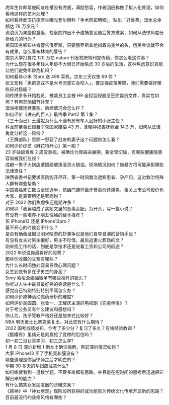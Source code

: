 虎年生肖邮票被网友吐槽没有虎威，满脸愁容，作者回应称做了拟人化处理，如何看待这样的艺术处理？  
如何看待武汉抗疫医生曝光爱尔眼科「手术回扣明细」，贴出「好处费」流水总金额达 78 万余元？  
流浪汉为果腹偷盒饭，检察院作出不予逮捕意见随后警方撤案，如何从法律角度分析检方的行为？  
美国国务卿布林肯警告俄罗斯，只要俄罗斯拿枪指着乌克兰的头，俄美会谈就不会有成果，怎么看布林肯的警告？  
南京大学打算花 120 万在 nature 刊发校庆特刊宣传稿，你怎么看这件事？  
为什么现在很多年轻人年龄不大但已开始焦虑 30 岁后的生活，这种焦虑意识真能让他们避免年龄危机吗？  
如何看待小米 12pro 送 499 耳机，京东三天仅售 69 件？  
张文宏称「奥密克戎不是大号流感它会咬人」，要加强疫苗屏障，我们需要做好哪些应对措施？  
网传拼多多开始裁员，被裁员工会被 HR 全程监视直至签完裁员文件，真实性如何？有何其他细节补充？  
澳洲疫情连续暴涨，后续情况会怎么样？  
如何评价《进击的巨人》最终季 Part2 第 1 集？  
《三十而已》王漫妮为什么不选有房有车人品好的小张主任？  
科龙前董事长顾雏军获国家赔偿 43 万，含精神损害抚慰金 14.3 万，如何从法律角度分析这一赔偿？  
《王牌部队》里顾一野娶了战友的妻子这个问题你怎么看？  
如何评价综艺《麻花特开心》第一期？  
23 岁姑娘胃疼 2 周没重视，被确诊为胃癌进展期，要全胃切除，有哪些健康隐患容易被我们忽视？  
成都一男子火锅店遭围殴被泼滚烫火锅油，现场情况如何？施暴方将可能承担哪些法律责任？  
陕西省委书记要求医院能开尽开，第一时间救治透析患者、孕产妇，这对救治特殊人群有哪些帮助？  
中国胃癌死亡数占全球近半，抗幽门螺杆菌牙膏高价还爆卖，相关上市公司股价也大涨，是真管用还是智商税？  
对于 2022 你们焦虑多还是期许多？  
如何以「我穿越成了病娇文里的恶毒女配」为开头，写一篇小说？  
有没有一些培养小朋友性格的绘本推荐？  
买 iPhone13 还是 iPhone13pro？  
最不开心的时候会干什么？  
是否有确凿证据证明米哈游的抄袭争议是他们自导自演的营销手段？  
有没有女主对男主很好，男主不珍惜，最后追妻火葬场的文？  
刚来找工作的话，到底是学技术还是说看工资和公司的前途？  
2022 年说说你最看好的股票？  
那些你收藏的文案有哪些？  
为什么长时间独处容易导致心理问题？  
女生到底有多在乎男生的身高？  
Sony 索尼全画幅微单有哪些推荐的镜头？  
你听过人生中最最最好笑的笑话是什么？  
感觉自己特别特别特别平庸怎么办？  
如何评价原神活动魔药研析的难度?  
如何评价高圆圆、张鲁一、王耀庆主演的电视剧《完美伴侣》？  
对于考公务员有什么建议和感想吗？  
你认为，孩子管教严格好还是放养式比较好？  
NBA 明天勇士比赛克莱复出，对此您有什么期待？  
2022 国考成绩发布，你考了多少分？复习了多久？有啥经验教训？  
《甄嬛传》里纯元是刻意抢了宜修的后位吗？  
初一初二没认真学习，初三怎么学?  
1 月 8 日 深圳新增 1 例本土确诊病例，目前深圳情况如何？  
大家 iPhone13 买了手机壳和膜没有？  
哪些道理是你当律师之后才明白的？  
孕期 30 多天的孕妇应注意什么?  
如何练就看到一道数学题，不管多难都有思路，并且能在短时间的思考后迅速把它解出来的能力？  
有什么搞笑女发朋友圈的沙雕文案？  
《原神》中「神女劈观」现阶段所获得的成功能否为传统文化传承开启新的思路？  
目前最流行的装修风格有哪些？  
